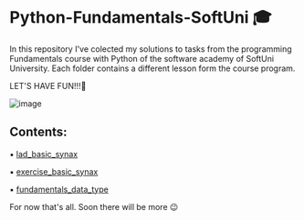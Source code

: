 # Python-Fundamentals-SoftUni 🎓
In this repository I've colected my solutions to tasks from the programming Fundamentals course with Python of the software academy of SoftUni University. Each folder contains a different lesson form the course program.
 
 LET'S HAVE FUN!!!🎉
 
![image](https://realpython.com/cdn-cgi/image/width=960,format=auto/https://files.realpython.com/media/building_with_python_watermark.2ebe5beb5b1e.jpg)

## Contents:
▪ [lad_basic_synax](https://github.com/minkova-diyana/python-fundamentals-softuni/tree/main/lad_basic_synax)

▪ [exercise_basic_synax](https://github.com/minkova-diyana/python-fundamentals-softuni/tree/main/exercise_basic_synax)

▪ [fundamentals_data_type](https://github.com/minkova-diyana/python-fundamentals-softuni/tree/main/fundamentals_data_type)

For now that's all. Soon there will be more  😉
